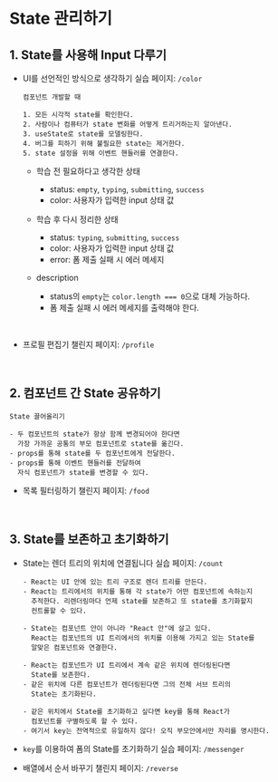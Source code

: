 # State 관리하기

## 1. State를 사용해 Input 다루기

- UI를 선언적인 방식으로 생각하기 실습 페이지: `/color`

  ```
  컴포넌트 개발할 때

  1. 모든 시각적 state를 확인한다.
  2. 사람이나 컴퓨터가 state 변화를 어떻게 트리거하는지 알아낸다.
  3. useState로 state를 모델링한다.
  4. 버그를 피하기 위해 불필요한 state는 제거한다.
  5. state 설정을 위해 이벤트 핸들러를 연결한다.
  ```

  - 학습 전 필요하다고 생각한 상태

    - status: `empty`, `typing`, `submitting`, `success`
    - color: 사용자가 입력한 input 상태 값

  - 학습 후 다시 정리한 상태

    - status: `typing`, `submitting`, `success`
    - color: 사용자가 입력한 input 상태 값
    - error: 폼 제출 실패 시 에러 메세지

  - description
    - status의 `empty`는 `color.length === 0`으로 대체 가능하다.
    - 폼 제출 실패 시 에러 메세지를 출력해야 한다.

<br/>

- 프로필 편집기 챌린지 페이지: `/profile`

<br/>

## 2. 컴포넌트 간 State 공유하기

```
State 끌어올리기

- 두 컴포넌트의 state가 항상 함께 변경되어야 한다면
  가장 가까운 공통의 부모 컴포넌트로 state를 옮긴다.
- props를 통해 state를 두 컴포넌트에게 전달한다.
- props를 통해 이벤트 핸들러를 전달하여
  자식 컴포넌트가 state를 변경할 수 있다.
```

- 목록 필터링하기 챌린지 페이지: `/food`

<br/>

## 3. State를 보존하고 초기화하기

- State는 렌더 트리의 위치에 연결됩니다 실습 페이지: `/count`

  ```
  - React는 UI 안에 있는 트리 구조로 렌더 트리를 만든다.
  - React는 트리에서의 위치를 통해 각 state가 어떤 컴포넌트에 속하는지
    추적한다. 리렌더링마다 언제 state를 보존하고 또 state를 초기화할지
    컨트롤할 수 있다.

  - State는 컴포넌트 안이 아니라 "React 안"에 살고 있다.
    React는 컴포넌트의 UI 트리에서의 위치를 이용해 가지고 있는 State를
    알맞은 컴포넌트와 연결한다.

  - React는 컴포넌트가 UI 트리에서 계속 같은 위치에 렌더링된다면
    State를 보존한다.
  - 같은 위치에 다른 컴포넌트가 렌더링된다면 그의 전체 서브 트리의
    State는 초기화된다.

  - 같은 위치에서 State를 초기화하고 싶다면 key를 통해 React가
    컴포넌트를 구별하도록 할 수 있다.
  - 여기서 key는 전역적으로 유일하지 않다! 오직 부모안에서만 자리를 명시한다.
  ```

- `key`를 이용하여 폼의 State를 초기화하기 실습 페이지: `/messenger`

- 배열에서 순서 바꾸기 챌린지 페이지: `/reverse`
